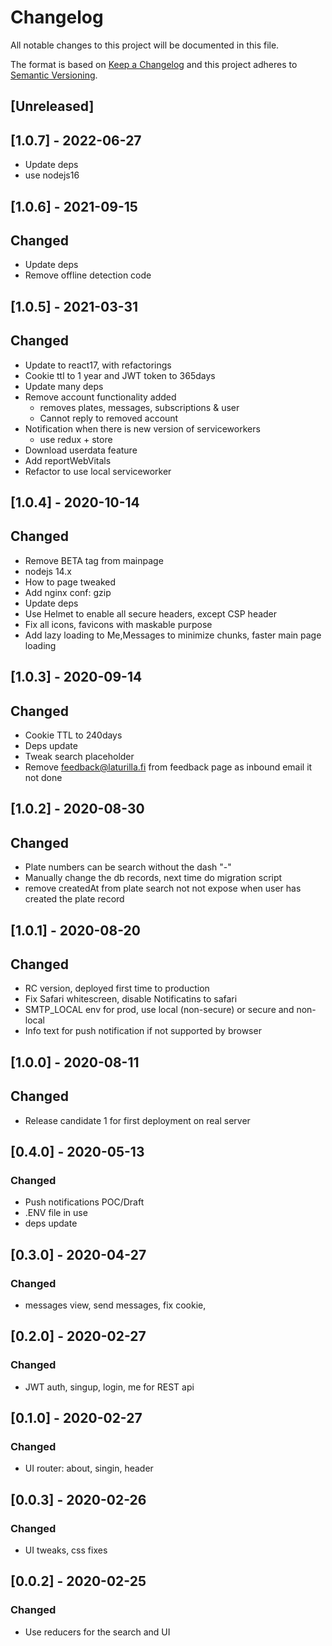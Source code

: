# Changelog
All notable changes to this project will be documented in this file.

The format is based on [Keep a Changelog](http://keepachangelog.com/en/1.0.0/)
and this project adheres to [Semantic Versioning](http://semver.org/spec/v2.0.0.html).

## [Unreleased]

## [1.0.7] - 2022-06-27
- Update deps
- use nodejs16

## [1.0.6] - 2021-09-15
## Changed
- Update deps
- Remove offline detection code

## [1.0.5] - 2021-03-31
## Changed
- Update to react17, with refactorings
- Cookie ttl to 1 year and JWT token to 365days
- Update many deps
- Remove account functionality added
   - removes plates, messages, subscriptions & user
   - Cannot reply to removed account
- Notification when there is new version of serviceworkers
   - use redux + store
- Download userdata feature
- Add reportWebVitals
- Refactor to use local serviceworker

## [1.0.4] - 2020-10-14
## Changed
- Remove BETA tag from mainpage
- nodejs 14.x
- How to page tweaked
- Add nginx conf: gzip
- Update deps
- Use Helmet to enable all secure headers, except CSP header
- Fix all icons, favicons with maskable purpose
- Add lazy loading to Me,Messages to minimize chunks, faster main page loading

## [1.0.3] - 2020-09-14
## Changed
- Cookie TTL to 240days
- Deps update
- Tweak search placeholder
- Remove feedback@laturilla.fi from feedback page as inbound email it not done

## [1.0.2] - 2020-08-30
## Changed
- Plate numbers can be search without the dash "-"
- Manually change the db records, next time do migration script
- remove createdAt from plate search not not expose when user has created the plate record

## [1.0.1] - 2020-08-20
## Changed
- RC version, deployed first time to production
- Fix Safari whitescreen, disable Notificatins to safari
- SMTP_LOCAL env for prod, use local (non-secure) or secure and non-local
- Info text for push notification if not supported by browser

## [1.0.0] - 2020-08-11
## Changed
- Release candidate 1 for first deployment on real server

## [0.4.0] - 2020-05-13
### Changed
- Push notifications POC/Draft
- .ENV file in use
- deps update

## [0.3.0] - 2020-04-27
### Changed
- messages view, send messages, fix cookie, 

## [0.2.0] - 2020-02-27
### Changed
- JWT auth, singup, login, me for REST api

## [0.1.0] - 2020-02-27
### Changed
- UI router: about, singin, header

## [0.0.3] - 2020-02-26
### Changed
- UI tweaks, css fixes

## [0.0.2] - 2020-02-25
### Changed
- Use reducers for the search and UI